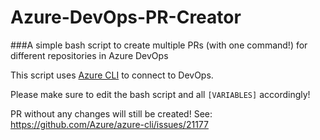 # Azure-DevOps-PR-Creator

###A simple bash script to create multiple PRs (with one command!) for different repositories in Azure DevOps

This script uses [Azure CLI](https://docs.microsoft.com/en-us/cli/azure/?view=azure-cli-latest) to connect to DevOps.

Please make sure to edit the bash script and all ```[VARIABLES]``` accordingly!

PR without any changes will still be created! See: https://github.com/Azure/azure-cli/issues/21177
